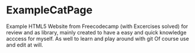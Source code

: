 # ExampleCatPage
Example HTML5 Website from Freecodecamp (with Excercises solved) for review and as library, mainly created to have a easy and quick knowledge acccess for myself.
As well to learn and play around with git
Of course use and edit at will.
